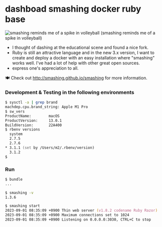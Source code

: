 # dashboad smashing docker ruby base

![smashing reminds me of a spike in volleyball](https://i.ytimg.com/vi/fCrBs7aVqT8/maxresdefault.jpg)
(smashing reminds me of a spike in volleyball)

- I thought of dashing at the educational scene and found a nice fork.
- Ruby is still an attractive language and in the new 3.x version, I want to create and deploy a docker with an easy installation where "smashing" works well. I've had a lot of help with other great open sources.
- express one's appreciation to all.

🍽️ Check out http://smashing.github.io/smashing for more information.

### Development & Testing in the following environments
```zsh
$ sysctl -a | grep brand
machdep.cpu.brand_string: Apple M1 Pro
$ sw_vers
ProductName:		macOS
ProductVersion:		13.0.1
BuildVersion:		22A400
$ rbenv versions
  system
  2.7.5
  2.7.6
* 3.1.1 (set by /Users/m2/.rbenv/version)
  3.1.2
$
```

### Run
```zsh
$ bundle
... 

$ smashing -v   
1.3.6

$ smashing start
2023-09-01 08:35:09 +0900 Thin web server (v1.8.2 codename Ruby Razor)
2023-09-01 08:35:09 +0900 Maximum connections set to 1024
2023-09-01 08:35:09 +0900 Listening on 0.0.0.0:3030, CTRL+C to stop
```